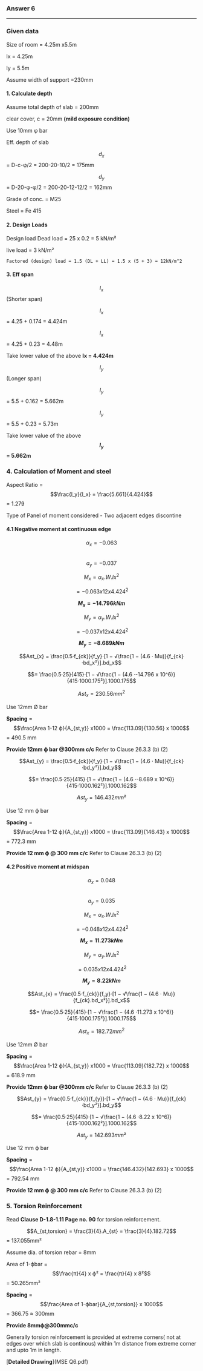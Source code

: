 ### Answer 6

---

### Given data

Size of room = 4.25m x5.5m

lx = 4.25m

ly = 5.5m

Assume width of support =230mm

#### 1. Calculate depth

Assume total depth of slab = 200mm

clear cover, c = 20mm **(mild exposure condition)**

Use 10mm φ bar

Eff. depth of slab

$$d_x$$ = D-c-φ/2 = 200-20-10/2 = 175mm

$$d_y$$ = D-20-φ-φ/2 = 200-20-12-12/2 = 162mm

Grade of conc. = M25

Steel = Fe 415

#### 2. Design Loads

Design load Dead load = 25 x 0.2 = 5 kN/m²

live load = 3 kN/m²
```
Factored (design) load = 1.5 (DL + LL) = 1.5 x (5 + 3) = 12kN/m^2
```

#### 3. Eff span
$$l_x$$ (Shorter span)

$$l_x$$ = 4.25 + 0.174 = 4.424m

$$l_x$$ = 4.25 + 0.23 = 4.48m

Take lower value of the above **lx = 4.424m**

$$l_y$$ (Longer span)

$$l_y$$ = 5.5 + 0.162 = 5.662m

$$l_y$$ = 5.5 + 0.23 = 5.73m

Take lower value of the above **$$l_y$$  = 5.662m**

### 4. Calculation of Moment and steel
Aspect Ratio = $$\frac{l_y}{l_x} = \frac{5.661}{4.424}$$ = 1.279

Type of Panel of moment considered - Two adjacent edges discontine

#### 4.1 Negative moment at continuous edge
$$α_x = -0.063$$  
$$a_y = -0.037$$

$$M_x = α_x.W.lx^2$$

$$= -0.063 x 12 x 4.424^2$$

**$$M_x = -14.796 kNm$$**

$$M_y = α_y.W.lx^2$$

$$ = -0.037 x 12 x 4.424^2$$

**$$M_y = -8.689 kNm$$**

$$Ast_{x} = \frac{0.5·f_{ck}}{f_y}·[1 − √\frac{1 − (4.6 · Mu)}{f_{ck}·bd_x²}].bd_x$$

$$= \frac{0.5·25}{415}·[1 − √\frac{1 − (4.6 ·-14.796 x 10^6)}{415·1000.175²}].1000.175$$

$$Ast_x = 230.56 mm^2$$

Use 12mm Ø bar

**Spacing** = $$\frac{Area 1-12 ф}{A_{st,y}} x1000 = \frac{113.09}{130.56} x 1000$$ = 490.5 mm

**Provide 12mm ф bar @300mm c/c**  Refer to Clause 26.3.3 (b) (2)

$$Ast_{y} = \frac{0.5·f_{ck}}{f_y}·[1 − √\frac{1 − (4.6 · Mu)}{f_{ck}·bd_y²}].bd_y$$

$$= \frac{0.5·25}{415}·[1 − √\frac{1 − (4.6 ·-8.689 x 10^6)}{415·1000.162²}].1000.162$$

$$Ast_y = 146.432 mm²$$

Use 12 mm ф bar

**Spacing** = $$\frac{Area 1-12 ф}{A_{st,y}} x1000 = \frac{113.09}{146.43} x 1000$$ = 772.3 mm

**Provide 12 mm ф @ 300 mm c/c**  Refer to Clause 26.3.3 (b) (2)

#### 4.2 Positive moment at midspan
$$α_x = 0.048$$  
$$a_y = 0.035$$

$$M_x = α_x.W.lx^2$$

$$= -0.048 x 12 x 4.424^2$$

**$$M_x = 11.273 kNm$$**

$$M_y = α_y.W.lx^2$$

$$= 0.035 x 12 x 4.424^2$$

**$$M_y = 8.22 kNm$$**

$$Ast_{x} = \frac{0.5·f_{ck}}{f_y}·[1 − √\frac{1 − (4.6 · Mu)}{f_{ck}.bd_x²}].bd_x$$

$$= \frac{0.5·25}{415}·[1 − √\frac{1 − (4.6 ·11.273 x 10^6)}{415·1000.175²}].1000.175$$

$$Ast_x = 182.72 mm^2$$

Use 12mm Ø bar

**Spacing** = $$\frac{Area 1-12 ф}{A_{st,y}} x1000 = \frac{113.09}{182.72} x 1000$$ = 618.9 mm

**Provide 12mm ф bar @300mm c/c**  Refer to Clause 26.3.3 (b) (2)

$$Ast_{y} = \frac{0.5·f_{ck}}{f_{y}}·[1 − √\frac{1 − (4.6 · Mu)}{f_{ck}·bd_y²}].bd_y$$

$$= \frac{0.5·25}{415}·[1 − √\frac{1 − (4.6 ·8.22 x 10^6)}{415·1000.162²}].1000.162$$

$$Ast_y = 142.693 mm²$$

Use 12 mm ф bar

**Spacing** = $$\frac{Area 1-12 ф}{A_{st,y}} x1000 = \frac{146.432}{142.693} x 1000$$ = 792.54 mm

**Provide 12 mm ф @ 300 mm c/c** Refer to Clause 26.3.3 (b) (2)

### 5. Torsion Reinforcement
Read **Clause D-1.8-1.11 Page no. 90** for torsion reinforcement.

$$A_{st,torsion} = \frac{3}{4}.A_{st} = \frac{3}{4}.182.72$$= 137.055mm²

Assume dia. of torsion rebar = 8mm

Area of 1-ϕbar = $$\frac{π}{4} x ϕ² = \frac{π}{4} x 8²$$ = 50.265mm² 

**Spacing** = $$\frac{Area of 1-ϕbar}{A_{st,torsion}} x 1000$$ = 366.75 ≈ 300mm

**Provide 8mmϕ@300mmc/c**

Generally torsion reinforcement is provided at extreme corners( not at edges over which slab is continous) within 1m distance from extreme corner and upto 1m in length.

[**Detailed Drawing**](MSE Q6.pdf)
